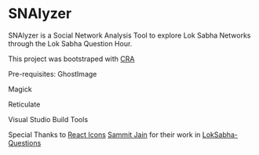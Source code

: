 # SNAlyzer
SNAlyzer is a Social Network Analysis Tool to explore Lok Sabha Networks through the Lok Sabha Question Hour.

This project was bootstraped with [CRA](https://github.com/facebook/create-react-app)

Pre-requisites:
GhostImage

Magick

Reticulate

Visual Studio Build Tools

Special Thanks to 
[React Icons](https://react-icons.github.io/react-icons/)
[Sammit Jain](https://github.com/sammitjain) for their work in [LokSabha-Questions](https://github.com/sammitjain/loksabha-questions)

